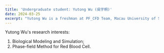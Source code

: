 ```yaml
---
title: 'Undergraduate student: Yutong Wu (吳宇桐)'
date: 2024-03-25
excerpt: "Yutong Wu is a freshman at PF_CFD Team, Macau University of Science and Technology. Her research interest is biological modeling and simulation.<br/><img src='/images/WYT.png' width='200px'>"
---
```


Yutong Wu's research interests:

1. Biological Modeling and Simulation;
2. Phase-field Method for Red Blood Cell.
